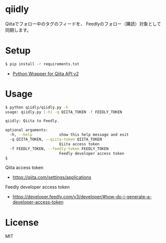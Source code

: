 qiidly
==================================================

Qiitaでフォロー中のタグのフィードを、
Feedlyのフォロー（購読）対象として同期します。

Setup
==================================================

```bash
$ pip install -r requirements.txt
```

- [Python Wrapper for Qiita API v2](https://github.com/petitviolet/qiita_py)


Usage
==================================================

```bash
$ python qiidly/qiidly.py -h
usage: qiidly.py [-h] -q QIITA_TOKEN -f FEEDLY_TOKEN

qiidly: Qiita to Feedly.

optional arguments:
  -h, --help            show this help message and exit
  -q QIITA_TOKEN, --qiita-token QIITA_TOKEN
                        Qiita access token
  -f FEEDLY_TOKEN, --feedly-token FEEDLY_TOKEN
                        Feedly developer access token
$
```

Qiita access token
- https://qiita.com/settings/applications

Feedly developer access token
- https://developer.feedly.com/v3/developer/#how-do-i-generate-a-developer-access-token


License
==================================================
MIT
